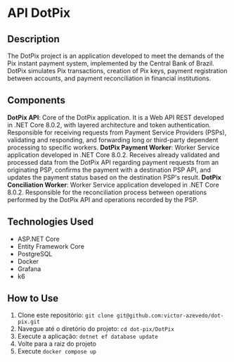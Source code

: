 # API DotPix

## Description
The DotPix project is an application developed to meet the demands of the Pix instant payment system, implemented by the Central Bank of Brazil. DotPix simulates Pix transactions, creation of Pix keys, payment registration between accounts, and payment reconciliation in financial institutions.

## Components
**DotPix API**: Core of the DotPix application. It is a Web API REST developed in .NET Core 8.0.2, with layered architecture and token authentication. Responsible for receiving requests from Payment Service Providers (PSPs), validating and responding, and forwarding long or third-party dependent processing to specific workers.
**DotPix Payment Worker**: Worker Service application developed in .NET Core 8.0.2. Receives already validated and processed data from the DotPix API regarding payment requests from an originating PSP, confirms the payment with a destination PSP API, and updates the payment status based on the destination PSP's result.
**DotPix Conciliation Worker**: Worker Service application developed in .NET Core 8.0.2. Responsible for the reconciliation process between operations performed by the DotPix API and operations recorded by the PSP.

## Technologies Used
- ASP.NET Core
- Entity Framework Core
- PostgreSQL
- Docker
- Grafana
- k6

## How to Use
1. Clone este repositório: `git clone git@github.com:victor-azevedo/dot-pix.git`
2. Navegue até o diretório do projeto: `cd dot-pix/DotPix`
3. Execute a aplicação: `dotnet ef database update`
4. Volte para a raiz do projeto
5. Execute `docker compose up`


